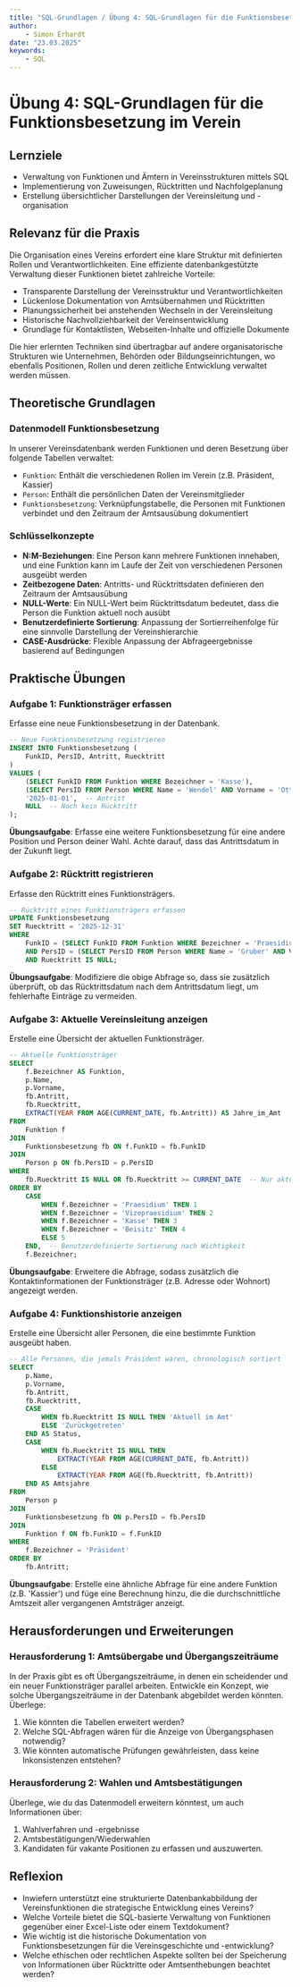 ```yaml
---
title: "SQL-Grundlagen / Übung 4: SQL-Grundlagen für die Funktionsbesetzung im Verein"
author: 
    - Simon Erhardt
date: "23.03.2025"
keywords:
    - SQL
---
```

# Übung 4: SQL-Grundlagen für die Funktionsbesetzung im Verein

## Lernziele
- Verwaltung von Funktionen und Ämtern in Vereinsstrukturen mittels SQL
- Implementierung von Zuweisungen, Rücktritten und Nachfolgeplanung
- Erstellung übersichtlicher Darstellungen der Vereinsleitung und -organisation

## Relevanz für die Praxis

Die Organisation eines Vereins erfordert eine klare Struktur mit definierten Rollen und Verantwortlichkeiten. Eine effiziente datenbankgestützte Verwaltung dieser Funktionen bietet zahlreiche Vorteile:

- Transparente Darstellung der Vereinsstruktur und Verantwortlichkeiten
- Lückenlose Dokumentation von Amtsübernahmen und Rücktritten
- Planungssicherheit bei anstehenden Wechseln in der Vereinsleitung
- Historische Nachvollziehbarkeit der Vereinsentwicklung
- Grundlage für Kontaktlisten, Webseiten-Inhalte und offizielle Dokumente

Die hier erlernten Techniken sind übertragbar auf andere organisatorische Strukturen wie Unternehmen, Behörden oder Bildungseinrichtungen, wo ebenfalls Positionen, Rollen und deren zeitliche Entwicklung verwaltet werden müssen.

## Theoretische Grundlagen

### Datenmodell Funktionsbesetzung
In unserer Vereinsdatenbank werden Funktionen und deren Besetzung über folgende Tabellen verwaltet:
- `Funktion`: Enthält die verschiedenen Rollen im Verein (z.B. Präsident, Kassier)
- `Person`: Enthält die persönlichen Daten der Vereinsmitglieder
- `Funktionsbesetzung`: Verknüpfungstabelle, die Personen mit Funktionen verbindet und den Zeitraum der Amtsausübung dokumentiert

### Schlüsselkonzepte
- **N:M-Beziehungen**: Eine Person kann mehrere Funktionen innehaben, und eine Funktion kann im Laufe der Zeit von verschiedenen Personen ausgeübt werden
- **Zeitbezogene Daten**: Antritts- und Rücktrittsdaten definieren den Zeitraum der Amtsausübung
- **NULL-Werte**: Ein NULL-Wert beim Rücktrittsdatum bedeutet, dass die Person die Funktion aktuell noch ausübt
- **Benutzerdefinierte Sortierung**: Anpassung der Sortierreihenfolge für eine sinnvolle Darstellung der Vereinshierarchie
- **CASE-Ausdrücke**: Flexible Anpassung der Abfrageergebnisse basierend auf Bedingungen

## Praktische Übungen

### Aufgabe 1: Funktionsträger erfassen

Erfasse eine neue Funktionsbesetzung in der Datenbank.

```sql
-- Neue Funktionsbesetzung registrieren
INSERT INTO Funktionsbesetzung (
    FunkID, PersID, Antritt, Ruecktritt
)
VALUES (
    (SELECT FunkID FROM Funktion WHERE Bezeichner = 'Kasse'),
    (SELECT PersID FROM Person WHERE Name = 'Wendel' AND Vorname = 'Otto'),
    '2025-01-01',  -- Antritt
    NULL  -- Noch kein Rücktritt
);
```

**Übungsaufgabe**: Erfasse eine weitere Funktionsbesetzung für eine andere Position und Person deiner Wahl. Achte darauf, dass das Antrittsdatum in der Zukunft liegt.

### Aufgabe 2: Rücktritt registrieren

Erfasse den Rücktritt eines Funktionsträgers.

```sql
-- Rücktritt eines Funktionsträgers erfassen
UPDATE Funktionsbesetzung
SET Ruecktritt = '2025-12-31'
WHERE 
    FunkID = (SELECT FunkID FROM Funktion WHERE Bezeichner = 'Praesidium')
    AND PersID = (SELECT PersID FROM Person WHERE Name = 'Gruber' AND Vorname = 'Romy')
    AND Ruecktritt IS NULL;
```

**Übungsaufgabe**: Modifiziere die obige Abfrage so, dass sie zusätzlich überprüft, ob das Rücktrittsdatum nach dem Antrittsdatum liegt, um fehlerhafte Einträge zu vermeiden.

### Aufgabe 3: Aktuelle Vereinsleitung anzeigen

Erstelle eine Übersicht der aktuellen Funktionsträger.

```sql
-- Aktuelle Funktionsträger
SELECT 
    f.Bezeichner AS Funktion,
    p.Name,
    p.Vorname,
    fb.Antritt,
    fb.Ruecktritt,
    EXTRACT(YEAR FROM AGE(CURRENT_DATE, fb.Antritt)) AS Jahre_im_Amt
FROM 
    Funktion f
JOIN 
    Funktionsbesetzung fb ON f.FunkID = fb.FunkID
JOIN 
    Person p ON fb.PersID = p.PersID
WHERE 
    fb.Ruecktritt IS NULL OR fb.Ruecktritt >= CURRENT_DATE  -- Nur aktuelle Funktionsträger
ORDER BY 
    CASE 
        WHEN f.Bezeichner = 'Praesidium' THEN 1
        WHEN f.Bezeichner = 'Vizepraesidium' THEN 2
        WHEN f.Bezeichner = 'Kasse' THEN 3
        WHEN f.Bezeichner = 'Beisitz' THEN 4
        ELSE 5
    END,  -- Benutzerdefinierte Sortierung nach Wichtigkeit
    f.Bezeichner;
```

**Übungsaufgabe**: Erweitere die Abfrage, sodass zusätzlich die Kontaktinformationen der Funktionsträger (z.B. Adresse oder Wohnort) angezeigt werden.

### Aufgabe 4: Funktionshistorie anzeigen

Erstelle eine Übersicht aller Personen, die eine bestimmte Funktion ausgeübt haben.

```sql
-- Alle Personen, die jemals Präsident waren, chronologisch sortiert
SELECT 
    p.Name,
    p.Vorname,
    fb.Antritt,
    fb.Ruecktritt,
    CASE
        WHEN fb.Ruecktritt IS NULL THEN 'Aktuell im Amt'
        ELSE 'Zurückgetreten'
    END AS Status,
    CASE
        WHEN fb.Ruecktritt IS NULL THEN 
            EXTRACT(YEAR FROM AGE(CURRENT_DATE, fb.Antritt))
        ELSE 
            EXTRACT(YEAR FROM AGE(fb.Ruecktritt, fb.Antritt))
    END AS Amtsjahre
FROM 
    Person p
JOIN 
    Funktionsbesetzung fb ON p.PersID = fb.PersID
JOIN 
    Funktion f ON fb.FunkID = f.FunkID
WHERE 
    f.Bezeichner = 'Präsident'
ORDER BY 
    fb.Antritt;
```

**Übungsaufgabe**: Erstelle eine ähnliche Abfrage für eine andere Funktion (z.B. 'Kassier') und füge eine Berechnung hinzu, die die durchschnittliche Amtszeit aller vergangenen Amtsträger anzeigt.

## Herausforderungen und Erweiterungen

### Herausforderung 1: Amtsübergabe und Übergangszeiträume
In der Praxis gibt es oft Übergangszeiträume, in denen ein scheidender und ein neuer Funktionsträger parallel arbeiten. Entwickle ein Konzept, wie solche Übergangszeiträume in der Datenbank abgebildet werden könnten. Überlege:
1. Wie könnten die Tabellen erweitert werden?
2. Welche SQL-Abfragen wären für die Anzeige von Übergangsphasen notwendig?
3. Wie könnten automatische Prüfungen gewährleisten, dass keine Inkonsistenzen entstehen?

### Herausforderung 2: Wahlen und Amtsbestätigungen
Überlege, wie du das Datenmodell erweitern könntest, um auch Informationen über:
1. Wahlverfahren und -ergebnisse
2. Amtsbestätigungen/Wiederwahlen
3. Kandidaten für vakante Positionen
zu erfassen und auszuwerten.

## Reflexion

- Inwiefern unterstützt eine strukturierte Datenbankabbildung der Vereinsfunktionen die strategische Entwicklung eines Vereins?
- Welche Vorteile bietet die SQL-basierte Verwaltung von Funktionen gegenüber einer Excel-Liste oder einem Textdokument?
- Wie wichtig ist die historische Dokumentation von Funktionsbesetzungen für die Vereinsgeschichte und -entwicklung?
- Welche ethischen oder rechtlichen Aspekte sollten bei der Speicherung von Informationen über Rücktritte oder Amtsenthebungen beachtet werden?
